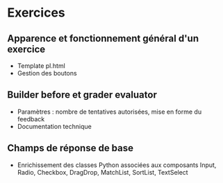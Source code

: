 # Exercices

## Apparence et fonctionnement général d'un exercice

- Template pl.html 
- Gestion des boutons

## Builder before et grader evaluator

- Paramètres : nombre de tentatives autorisées, mise en forme du feedback
- Documentation technique

## Champs de réponse de base

- Enrichissement des classes Python associées aux composants Input, Radio, Checkbox, DragDrop, MatchList, SortList, TextSelect
